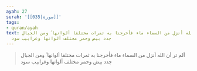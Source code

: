 ```yaml
---
ayah: 27
surah: '[[035|سورة]]'
tags:
- quran/ayah
text: ألم تر أن الله أنزل من السماء ماء فأخرجنا به ثمرات مختلفا ألوانها ۚ ومن الجبال
  جدد بيض وحمر مختلف ألوانها وغرابيب سود
---
```

> ألم تر أن الله أنزل من السماء ماء فأخرجنا به ثمرات مختلفا ألوانها ۚ ومن الجبال جدد بيض وحمر مختلف ألوانها وغرابيب سود
